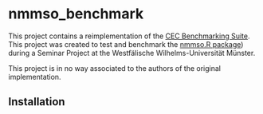 # nmmso_benchmark
This project contains a reimplementation of the [CEC Benchmarking Suite](http://goanna.cs.rmit.edu.au/~xiaodong/cec13-niching/competition/). This project was created to test and benchmark the [nmmso.R package](http://github.com/jhoffjann/nmmso.R)) during a Seminar Project at the Westfälische Wilhelms-Universität Münster.

This project is in no way associated to the authors of the original implementation.

## Installation


